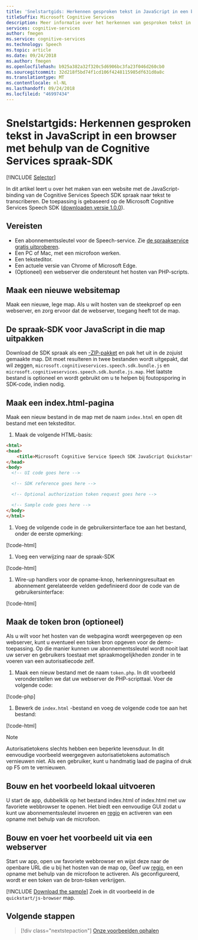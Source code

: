 ```yaml
---
title: 'Snelstartgids: Herkennen gesproken tekst in JavaScript in een browser met behulp van de Cognitive Services spraak-SDK'
titleSuffix: Microsoft Cognitive Services
description: Meer informatie over het herkennen van gesproken tekst in JavaScript in een browser met behulp van de Cognitive Services spraak-SDK
services: cognitive-services
author: fmegen
ms.service: cognitive-services
ms.technology: Speech
ms.topic: article
ms.date: 09/24/2018
ms.author: fmegen
ms.openlocfilehash: b925a382a32f320c5d6906bc3fa23f046d260cb0
ms.sourcegitcommit: 32d218f5bd74f1cd106f4248115985df631d0a8c
ms.translationtype: MT
ms.contentlocale: nl-NL
ms.lasthandoff: 09/24/2018
ms.locfileid: "46997434"
---
```

# <a name="quickstart-recognize-speech-in-javascript-in-a-browser-using-the-cognitive-services-speech-sdk"></a>Snelstartgids: Herkennen gesproken tekst in JavaScript in een browser met behulp van de Cognitive Services spraak-SDK

[!INCLUDE [Selector](../../../includes/cognitive-services-speech-service-quickstart-selector.md)]

In dit artikel leert u over het maken van een website met de JavaScript-binding van de Cognitive Services Speech SDK spraak naar tekst te transcriberen.
De toepassing is gebaseerd op de Microsoft Cognitive Services Speech SDK ([downloaden versie 1.0.0](https://aka.ms/csspeech/jsbrowserpackage)).

## <a name="prerequisites"></a>Vereisten

* Een abonnementssleutel voor de Speech-service. Zie [de spraakservice gratis uitproberen](get-started.md).
* Een PC of Mac, met een microfoon werken.
* Een teksteditor.
* Een actuele versie van Chrome of Microsoft Edge.
* (Optioneel) een webserver die ondersteunt het hosten van PHP-scripts.

## <a name="create-a-new-website-folder"></a>Maak een nieuwe websitemap

Maak een nieuwe, lege map. Als u wilt hosten van de steekproef op een webserver, en zorg ervoor dat de webserver, toegang heeft tot de map.

## <a name="unpack-the-speech-sdk-for-javascript-into-that-folder"></a>De spraak-SDK voor JavaScript in die map uitpakken

Download de SDK spraak als een [-ZIP-pakket](https://aka.ms/csspeech/jsbrowserpackage) en pak het uit in de zojuist gemaakte map. Dit moet resulteren in twee bestanden wordt uitgepakt, dat wil zeggen, `microsoft.cognitiveservices.speech.sdk.bundle.js` en `microsoft.cognitiveservices.speech.sdk.bundle.js.map`.
Het laatste bestand is optioneel en wordt gebruikt om u te helpen bij foutopsporing in SDK-code, indien nodig.

## <a name="create-an-indexhtml-page"></a>Maak een index.html-pagina

Maak een nieuw bestand in de map met de naam `index.html` en open dit bestand met een teksteditor.

1. Maak de volgende HTML-basis:

  ```html
  <html>
  <head>
      <title>Microsoft Cognitive Service Speech SDK JavaScript Quickstart</title>
  </head>
  <body>
    <!-- UI code goes here -->

    <!-- SDK reference goes here -->

    <!-- Optional authorization token request goes here -->

    <!-- Sample code goes here -->
  </body>
  </html>
  ```

1. Voeg de volgende code in de gebruikersinterface toe aan het bestand, onder de eerste opmerking:

  [!code-html[](~/samples-cognitive-services-speech-sdk/quickstart/js-browser/index.html#uidiv)]

1. Voeg een verwijzing naar de spraak-SDK

  [!code-html[](~/samples-cognitive-services-speech-sdk/quickstart/js-browser/index.html#speechsdkref)]

1. Wire-up handlers voor de opname-knop, herkenningsresultaat en abonnement gerelateerde velden gedefinieerd door de code van de gebruikersinterface:

  [!code-html[](~/samples-cognitive-services-speech-sdk/quickstart/js-browser/index.html#quickstartcode)]

## <a name="create-the-token-source-optional"></a>Maak de token bron (optioneel)

Als u wilt voor het hosten van de webpagina wordt weergegeven op een webserver, kunt u eventueel een token bron opgeven voor de demo-toepassing.
Op die manier kunnen uw abonnementssleutel wordt nooit laat uw server en gebruikers toestaat met spraakmogelijkheden zonder in te voeren van een autorisatiecode zelf.

1. Maak een nieuw bestand met de naam `token.php`. In dit voorbeeld veronderstellen we dat uw webserver de PHP-scripttaal. Voer de volgende code:

  [!code-php[](~/samples-cognitive-services-speech-sdk/quickstart/js-browser/token.php)]

1. Bewerk de `index.html` -bestand en voeg de volgende code toe aan het bestand:

  [!code-html[](~/samples-cognitive-services-speech-sdk/quickstart/js-browser/index.html#authorizationfunction)]

> [!NOTE]
> Autorisatietokens slechts hebben een beperkte levensduur.
> In dit eenvoudige voorbeeld weergegeven autorisatietokens automatisch vernieuwen niet. Als een gebruiker, kunt u handmatig laad de pagina of druk op F5 om te vernieuwen.

## <a name="build-and-run-the-sample-locally"></a>Bouw en het voorbeeld lokaal uitvoeren

U start de app, dubbelklik op het bestand index.html of index.html met uw favoriete webbrowser te openen. Het biedt een eenvoudige GUI zodat u kunt uw abonnementssleutel invoeren en [regio](regions.md) en activeren van een opname met behulp van de microfoon.

## <a name="build-and-run-the-sample-via-a-web-server"></a>Bouw en voer het voorbeeld uit via een webserver

Start uw app, open uw favoriete webbrowser en wijst deze naar de openbare URL die u bij het hosten van de map op, Geef uw [regio](regions.md), en een opname met behulp van de microfoon te activeren. Als geconfigureerd, wordt er een token van de bron-token verkrijgen.

[!INCLUDE [Download the sample](../../../includes/cognitive-services-speech-service-speech-sdk-sample-download-h2.md)]
Zoek in dit voorbeeld in de `quickstart/js-browser` map.

## <a name="next-steps"></a>Volgende stappen

> [!div class="nextstepaction"]
> [Onze voorbeelden ophalen](speech-sdk.md#get-the-samples)
